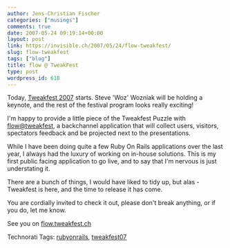 ```yaml
---
author: Jens-Christian Fischer
categories: ["musings"]
comments: true
date: 2007-05-24 09:19:14+00:00
layout: post
link: https://invisible.ch/2007/05/24/flow-tweakfest/
slug: flow-tweakfest
tags: ["blog"]
title: flow @ TweakFest
type: post
wordpress_id: 618
---
```


Today, [Tweakfest 2007][1] starts. Steve 'Woz' Wozniak will be holding a keynote, and the rest of the festival program looks really exciting! 

I'm happy to provide a little piece of the Tweakfest Puzzle with [flow@tweakfest][2], a backchannel application that will collect users, visitors, spectators feedback and be projected next to the presentations.

While I have been doing quite a few Ruby On Rails applications over the last year, I always had the luxury of working on in-house solutions. This is my first public facing application to go live, and to say that I'm nervous is just understating it.

There are a bunch of things, I would have liked to tidy up, but alas - Tweakfest is here, and the time to release it has come.

You are cordially invited to check it out, please don't break anything, or if you do, let me know.

See you on [flow.tweakfest.ch][2]

[1]: https://www.tweakfest.ch
[2]: https://flow.tweakfest.ch 


Technorati Tags: [rubyonrails](https://www.technorati.com/tag/rubyonrails), [tweakfest07](https://www.technorati.com/tag/tweakfest07)
